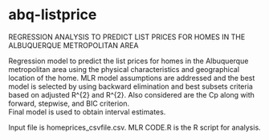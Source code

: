 # abq-listprice
REGRESSION ANALYSIS TO PREDICT LIST PRICES FOR HOMES IN THE ALBUQUERQUE METROPOLITAN AREA

Regression model to predict the list prices for homes in the Albuquerque metropolitan area using the physical characteristics and geographical location of the home. 
MLR model assumptions are addressed and the best model is selected by using backward elimination and best subsets criteria based on adjusted R^{2} and R^{2}. Also considered are the Cp along with forward, stepwise, and BIC criterion.  
Final model is used to obtain interval estimates.  

Input file is homeprices_csvfile.csv. 
MLR CODE.R is the R script for analysis. 
